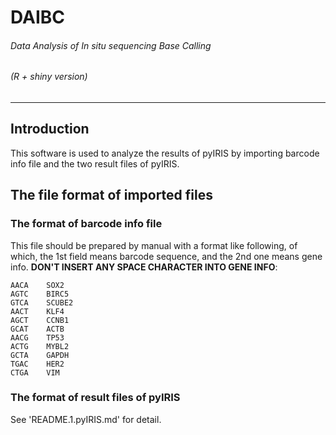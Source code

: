 # DAIBC
###### Data Analysis of *In situ* sequencing Base Calling
###### (R + shiny version)

---

## Introduction

This software is used to analyze the results of pyIRIS by importing barcode info file and the two result files of pyIRIS.

## The file format of imported files
### The format of barcode info file

This file should be prepared by manual with a format like following, of which, the 1st field means barcode sequence, and the 2nd one means gene info. **DON'T INSERT ANY SPACE CHARACTER INTO GENE INFO**:

    AACA    SOX2
    AGTC    BIRC5
    GTCA    SCUBE2
    AACT    KLF4
    AGCT    CCNB1
    GCAT    ACTB
    AACG    TP53
    ACTG    MYBL2
    GCTA    GAPDH
    TGAC    HER2
    CTGA    VIM

### The format of result files of pyIRIS

See 'README.1.pyIRIS.md' for detail.